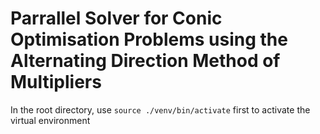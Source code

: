 # Parrallel Solver for Conic Optimisation Problems using the Alternating Direction Method of Multipliers

In the root directory, use `source ./venv/bin/activate` first to activate the virtual environment